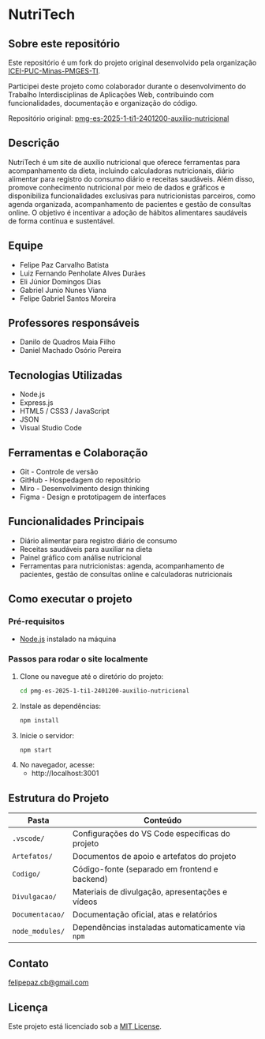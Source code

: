 # NutriTech

## Sobre este repositório

Este repositório é um fork do projeto original desenvolvido pela organização [ICEI-PUC-Minas-PMGES-TI](https://github.com/ICEI-PUC-Minas-PMGES-TI).

Participei deste projeto como colaborador durante o desenvolvimento do Trabalho Interdisciplinas de Aplicações Web, contribuindo com funcionalidades, documentação e organização do código.

Repositório original: [pmg-es-2025-1-ti1-2401200-auxilio-nutricional](https://github.com/ICEI-PUC-Minas-PMGES-TI/pmg-es-2025-1-ti1-2401200-auxilio-nutricional)

## Descrição

NutriTech é um site de auxílio nutricional que oferece ferramentas para acompanhamento da dieta, incluindo calculadoras nutricionais, diário alimentar para registro do consumo diário e receitas saudáveis. Além disso, promove conhecimento nutricional por meio de dados e gráficos e disponibiliza funcionalidades exclusivas para nutricionistas parceiros, como agenda organizada, acompanhamento de pacientes e gestão de consultas online. O objetivo é incentivar a adoção de hábitos alimentares saudáveis de forma contínua e sustentável.

## Equipe

* Felipe Paz Carvalho Batista
* Luiz Fernando Penholate Alves Durães
* Eli Júnior Domingos Dias
* Gabriel Junio Nunes Viana
* Felipe Gabriel Santos Moreira


## Professores responsáveis

* Danilo de Quadros Maia Filho
* Daniel Machado Osório Pereira

## Tecnologias Utilizadas

* Node.js 
* Express.js
* HTML5 / CSS3 / JavaScript
* JSON 
* Visual Studio Code

## Ferramentas e Colaboração

* Git - Controle de versão
* GitHub - Hospedagem do repositório
* Miro - Desenvolvimento design thinking
* Figma - Design e prototipagem de interfaces

## Funcionalidades Principais

* Diário alimentar para registro diário de consumo
* Receitas saudáveis para auxiliar na dieta
* Painel gráfico com análise nutricional
* Ferramentas para nutricionistas: agenda, acompanhamento de pacientes, gestão de consultas online e calculadoras nutricionais

## Como executar o projeto

### Pré-requisitos

- [Node.js](https://nodejs.org) instalado na máquina

### Passos para rodar o site localmente

1. Clone ou navegue até o diretório do projeto:
    ```bash
    cd pmg-es-2025-1-ti1-2401200-auxilio-nutricional
    ```
2. Instale as dependências:
    ```bash
    npm install
    ```
3. Inicie o servidor:
    ```bash
    npm start
    ```
4. No navegador, acesse: 
    - http://localhost:3001

## Estrutura do Projeto

| Pasta              | Conteúdo                                                                 |
|--------------------|--------------------------------------------------------------------------|
| `.vscode/`         | Configurações do VS Code específicas do projeto                          |
| `Artefatos/`       | Documentos de apoio e artefatos do projeto                               |
| `Codigo/`          | Código-fonte (separado em frontend e backend)                            |
| `Divulgacao/`      | Materiais de divulgação, apresentações e vídeos                          |
| `Documentacao/`    | Documentação oficial, atas e relatórios                                  |
| `node_modules/`    | Dependências instaladas automaticamente via `npm`                        |


## Contato

[felipepaz.cb@gmail.com](mailto:felipepaz.cb@gmail.com)

## Licença 

Este projeto está licenciado sob a [MIT License](./LICENSE).